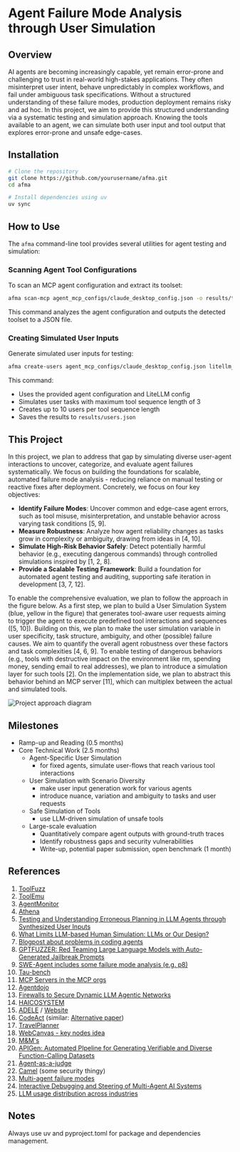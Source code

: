 # Agent Failure Mode Analysis through User Simulation

## Overview
AI agents are becoming increasingly capable, yet remain error-prone and challenging to trust in real-world high-stakes applications. They often misinterpret user intent, behave unpredictably in complex workflows, and fail under ambiguous task specifications. Without a structured understanding of these failure modes, production deployment remains risky and ad hoc. In this project, we aim to provide this structured understanding via a systematic testing and simulation approach. Knowing the tools available to an agent, we can simulate both user input and tool output that explores error-prone and unsafe edge-cases.

## Installation

```bash
# Clone the repository
git clone https://github.com/yourusername/afma.git
cd afma

# Install dependencies using uv
uv sync
```

## How to Use

The `afma` command-line tool provides several utilities for agent testing and simulation:

### Scanning Agent Tool Configurations

To scan an MCP agent configuration and extract its toolset:

```bash
afma scan-mcp agent_mcp_configs/claude_desktop_config.json -o results/toolset.json
```

This command analyzes the agent configuration and outputs the detected toolset to a JSON file.

### Creating Simulated User Inputs

Generate simulated user inputs for testing:

```bash
afma create-users agent_mcp_configs/claude_desktop_config.json litellm_configs/o4-mini.json results/users.json -m 3 --max-users-per-len 10
```

This command:
- Uses the provided agent configuration and LiteLLM config
- Simulates user tasks with maximum tool sequence length of 3
- Creates up to 10 users per tool sequence length
- Saves the results to `results/users.json`

## This Project
In this project, we plan to address that gap by simulating diverse user-agent interactions to uncover, categorize, and evaluate agent failures systematically. We focus on building the foundations for scalable, automated failure mode analysis - reducing reliance on manual testing or reactive fixes after deployment. Concretely, we focus on four key objectives:

- **Identify Failure Modes**: Uncover common and edge-case agent errors, such as tool misuse, misinterpretation, and unstable behavior across varying task conditions [5, 9].
- **Measure Robustness**: Analyze how agent reliability changes as tasks grow in complexity or ambiguity, drawing from ideas in [4, 10].
- **Simulate High-Risk Behavior Safely**: Detect potentially harmful behavior (e.g., executing dangerous commands) through controlled simulations inspired by [1, 2, 8].
- **Provide a Scalable Testing Framework**: Build a foundation for automated agent testing and auditing, supporting safe iteration in development [3, 7, 12].

To enable the comprehensive evaluation, we plan to follow the approach in the figure below. As a first step, we plan to build a User Simulation System (blue, yellow in the figure) that generates tool-aware user requests aiming to trigger the agent to execute predefined tool interactions and sequences ([5, 10]). Building on this, we plan to make the user simulation variable in user specificity, task structure, ambiguity, and other (possible) failure causes. We aim to quantify the overall agent robustness over these factors and task complexities [4, 6, 9]. To enable testing of dangerous behaviors (e.g., tools with destructive impact on the environment like rm, spending money, sending email to real addresses), we plan to introduce a simulation layer for such tools [2]. On the implementation side, we plan to abstract this behavior behind an MCP server [11], which can multiplex between the actual and simulated tools.

![Project approach diagram](illustration.png)

## Milestones
- Ramp-up and Reading (0.5 months)
- Core Technical Work (2.5 months)
  - Agent-Specific User Simulation
    - for fixed agents, simulate user-flows that reach various tool interactions
  - User Simulation with Scenario Diversity
    - make user input generation work for various agents
    - introduce nuance, variation and ambiguity to tasks and user requests
  - Safe Simulation of Tools
    - use LLM-driven simulation of unsafe tools
  - Large-scale evaluation
    - Quantitatively compare agent outputs with ground-truth traces
    - Identify robustness gaps and security vulnerabilities
    - Write-up, potential paper submission, open benchmark (1 month)

## References
1. [ToolFuzz](https://arxiv.org/pdf/2503.04479)
2. [ToolEmu](https://arxiv.org/pdf/2309.15817)
3. [AgentMonitor](https://github.com/chanchimin/AgentMonitor)
4. [Athena](https://arxiv.org/pdf/2408.11021)
5. [Testing and Understanding Erroneous Planning in LLM Agents through Synthesized User Inputs](https://arxiv.org/abs/2404.17833)
6. [What Limits LLM-based Human Simulation: LLMs or Our Design?](https://arxiv.org/abs/2501.08579)
7. [Blogpost about problems in coding agents](https://ezyang.github.io/ai-blindspots/)
8. [GPTFUZZER: Red Teaming Large Language Models with Auto-Generated Jailbreak Prompts](https://arxiv.org/pdf/2309.10253)
9. [SWE-Agent includes some failure mode analysis (e.g. p8)](https://arxiv.org/pdf/2405.15793)
10. [Tau-bench](https://arxiv.org/pdf/2406.12045)
11. [MCP Servers in the MCP orgs](https://github.com/modelcontextprotocol/servers/tree/main/src)
12. [Agentdojo](https://arxiv.org/abs/2406.13352)
13. [Firewalls to Secure Dynamic LLM Agentic Networks](https://arxiv.org/pdf/2502.01822)
14. [HAICOSYSTEM](https://arxiv.org/pdf/2409.16427)
15. [ADELE](https://arxiv.org/pdf/2503.06378) / [Website](https://kinds-of-intelligence-cfi.github.io/ADELE/)
16. [CodeAct](https://arxiv.org/pdf/2402.01030) (similar: [Alternative paper](https://arxiv.org/pdf/2312.04511))
17. [TravelPlanner](https://arxiv.org/pdf/2402.01622)
18. [WebCanvas - key nodes idea](https://arxiv.org/pdf/2406.12373)
19. [M&M's](https://arxiv.org/pdf/2403.11085)
20. [APIGen: Automated PIpeline for Generating Verifiable and Diverse Function-Calling Datasets](https://arxiv.org/pdf/2406.18518)
21. [Agent-as-a-judge](https://arxiv.org/abs/2410.10934)
22. [Camel](https://arxiv.org/pdf/2503.18813) (some security thingy)
23. [Multi-agent failure modes](https://arxiv.org/pdf/2503.13657)
24. [Interactive Debugging and Steering of Multi-Agent AI Systems](https://dl.acm.org/doi/pdf/10.1145/3706598.3713581)
25. [LLM usage distribution across industries](https://www.anthropic.com/news/the-anthropic-economic-index)

## Notes
Always use uv and pyproject.toml for package and dependencies management.